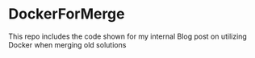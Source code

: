 # DockerForMerge
This repo includes the code shown for my internal Blog post on utilizing Docker when merging old solutions
